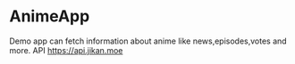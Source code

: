 # AnimeApp
Demo app can fetch information about anime like news,episodes,votes and more.
API https://api.jikan.moe

